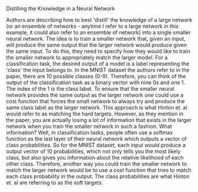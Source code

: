 Distilling the Knowledge in a Neural Network

Authors are describing how to best 'distill' the knowledge of a large network (or an ensemble of networks - anytime I refer to a large network in this example,
it could also refer to an ensemble of network) into a single smaller neural network. 
The idea is to train a smaller network that, given an input, will produce the same output that the larger network would produce given the same input. 
To do this, they need to specify how they would like to train the smaller network to appropriately match the larger model. 
For a classification task, the desired output of a model is a label representing the 'class' the input belongs to. 
In the MNIST dataset the authors refer to in the paper, there are 10 possible classes (0-9). 
Therefore, you can think of the output of the classification task as a binary vector with nine 0s and one 1. 
The index of the 1 is the class label. 
To ensure that the smaller neural network provides the same output as the larger network one could use a cost function that forces the small network to always try and produce the same class label as the larger network. 
This approach is what Hinton et. al would refer to as matching the hard targets. 
However, as they mention in the paper, you are actually losing a lot of information that exists in the larger network when you train the smaller network in such a fashion. 
What information? Well, in classification tasks, people often use a softmax function as the last layer of their neural network which outputs a vector of class probabilities. 
So for the MNIST dataset, each input would produce a output vector of 10 probabilities, which not only tells you the most likely class, but also gives you information about the relative likelihood of each other class. 
Therefore, another way you could train the smaller network to match the larger network would be to use a cost function that tries to match each class probability in the output. 
The class probabilities are what Hinton et. al are referring to as the soft targets.
